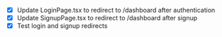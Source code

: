 - [x] Update LoginPage.tsx to redirect to /dashboard after authentication
- [x] Update SignupPage.tsx to redirect to /dashboard after signup
- [x] Test login and signup redirects
